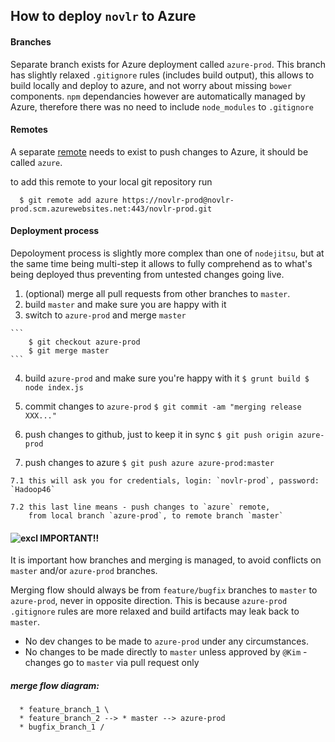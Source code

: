 ## How to deploy `novlr` to Azure

#### Branches

Separate branch exists for Azure deployment called
`azure-prod`.  This branch has slightly relaxed `.gitignore`
rules (includes build output), this allows to build locally and deploy
to azure, and not worry about missing `bower` components. `npm` dependancies
however are automatically managed by Azure, therefore there was no need
to include `node_modules` to `.gitignore`

#### Remotes

A separate [remote](http://gitref.org/remotes/) needs to exist to push changes to Azure,
it should be called `azure`.

to add this remote to your local git repository run

```
  $ git remote add azure https://novlr-prod@novlr-prod.scm.azurewebsites.net:443/novlr-prod.git
```


#### Deployment process

Depoloyment process is slightly more complex than one of `nodejitsu`, but at
the same time being multi-step it allows to fully comprehend as to what's being deployed
thus preventing from untested changes going live.

  1. (optional) merge all pull requests from other branches to `master`.
  2. build `master` and make sure you are happy with it
  3. switch to `azure-prod` and merge `master`

    ```
        $ git checkout azure-prod
        $ git merge master
    ```

  4. build `azure-prod` and make sure you're happy with it
    ```
        $ grunt build
        $ node index.js
    ```

  5. commit changes to `azure-prod`
    ```
        $ git commit -am "merging release XXX..."
    ```

  6. push changes to github, just to keep it in sync
    ```
        $ git push origin azure-prod
    ```
  7. push changes to azure
    ```
        $ git push azure azure-prod:master
    ```

    7.1 this will ask you for credentials, login: `novlr-prod`, password: `Hadoop46`

    7.2 this last line means - push changes to `azure` remote,
        from local branch `azure-prod`, to remote branch `master`

#### ![excl](http://png-4.findicons.com/files/icons/42/basic/32/warning.png) IMPORTANT!!

It is important how branches and merging is managed, to avoid conflicts on `master`
and/or `azure-prod` branches.

Merging flow should always be from `feature/bugfix` branches to `master` to `azure-prod`,
never in opposite direction. This is because `azure-prod` `.gitignore` rules are more relaxed
and build artifacts may leak back to `master`.

 * No dev changes to be made to `azure-prod` under any circumstances.
 * No changes to be made directly to `master` unless approved by `@Kim` - changes go to `master` via pull request only

##### merge flow diagram:

```
  * feature_branch_1 \
  * feature_branch_2 --> * master --> azure-prod
  * bugfix_branch_1 /
```